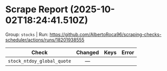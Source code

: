 # Scrape Report (2025-10-02T18:24:41.510Z)

Group: `stocks`  |  Run: https://github.com/AlbertoRoca96/scraping-checks-scheduler/actions/runs/18201938555

| Check | Changed | Keys | Error |
|---|:---:|:--|:--|
| `stock_ntdoy_global_quote` | — |  |  |
